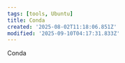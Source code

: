 ```yaml
---
tags: [tools, Ubuntu]
title: Conda
created: '2025-08-02T11:18:06.851Z'
modified: '2025-09-10T04:17:31.833Z'
---
```


Conda
